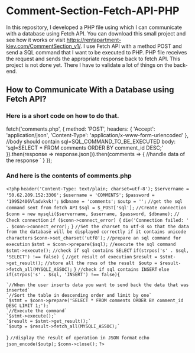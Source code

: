 # Comment-Section-Fetch-API-PHP
In this repository, I developed a PHP file using which I can communicate with a database using Fetch API. You can download this small project and see how it works or visit https://rentapartment-kiev.com/CommentSection_v1/. I use Fetch API with a method POST and send a SQL command that I want to be executed to PHP. PHP file receives the request and sends the appropriate response back to fetch API. This project is not done yet. There I have to validate a lot of things on the back-end.

## How to Communicate With a Database using Fetch API?

### Here is a short code on how to do that.

fetch('comments.php', {
      method: 'POST',
      headers: {
      'Accept': 'application/json',
      'Content-Type': 'application/x-www-form-urlencoded'
      },
      //body should contain sql=SQL_COMMAND_TO_BE_EXECUTED
      body: 'sql=SELECT * FROM comments ORDER BY comment_id DESC;'
      }).then(response => response.json()).then(comments => {
            //handle data of the response     `
          }
});

### And here is the contents of comments.php

`<?php`
`header('Content-Type: text/plain; charset=utf-8');`
`$servername = '50.62.209.152:3306';`
`$username = 'COMMENTS';`
`$password = '19952406Vladvkvk!';`
`$dbname = 'comments';`
`$outp = '';`
`//get the sql command sent from fetch API`
`$sql = $_POST['sql'];`
`//Create connection`
`$conn = new mysqli($servername, $username, $password, $dbname);`
`// Check connection`
`if ($conn->connect_error) {`
    `die('Connection failed: ' . $conn->connect_error);`
`}`
`//Set the charset to utf-8 so that the data from the database will be displayed correctly if it contains unicode characters`
`$conn->set_charset('utf8');`
`//prepare an sql command for execution`
`$stmt = $conn->prepare($sql);`
`//execute the sql command`
`$stmt->execute();`
`//check if sql contains SELECT`
`if(strpos('s' . $sql, 'SELECT') !== false) {`
	`//get result of execution`
	`$result = $stmt->get_result();`
	`//store all the rows of the result `
	`$outp = $result->fetch_all(MYSQLI_ASSOC);`
`}`
`//check if sql contains INSERT`
`else if(strpos('s' . $sql, 'INSERT') !== false){`
	
	`//When the user inserts data you want to send back the data that was inserted`
	`//Sort the table in descending order and limit by one`
	`$stmt = $conn->prepare('SELECT * FROM comments ORDER BY comment_id DESC LIMIT 1;');`
	`//Execute the command`
	`$stmt->execute();`
	`$result = $stmt->get_result();`
	`$outp = $result->fetch_all(MYSQLI_ASSOC);`
`}`
`//display the result of operation in JSON format`
`echo json_encode($outp);`
`$conn->close();`
`?>`
